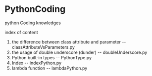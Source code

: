 # PythonCoding
python Coding knowledges

index of content
1. the difference between class attribute and parameter -- classAttributeVsParameters.py
2. the usage of double underscore (dunder) -- doubleUnderscore.py
3. Python built-in types -- PythonType.py
4. Index -- indexPython.py
5. lambda function -- lambdaPython.py